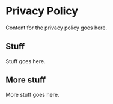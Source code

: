 # Privacy Policy

Content for the privacy policy goes here.

## Stuff

Stuff goes here.

## More stuff

More stuff goes here.
